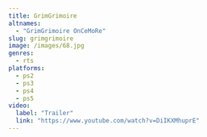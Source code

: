 ```yaml
---
title: GrimGrimoire
altnames:
  - "GrimGrimoire OnCeMoRe"
slug: grimgrimoire
image: /images/68.jpg
genres:
  - rts
platforms:
  - ps2
  - ps3
  - ps4
  - ps5
video:
  label: "Trailer"
  link: "https://www.youtube.com/watch?v=DiIKXMhuprE"
---
```


